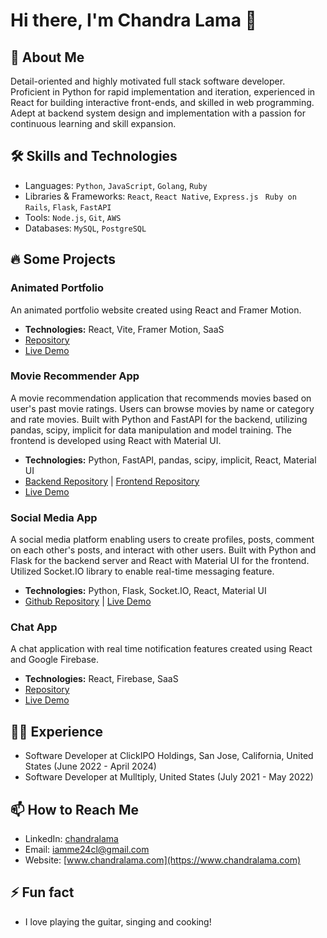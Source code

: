 # Hi there, I'm Chandra Lama 👋

## 🚀 About Me
Detail-oriented and highly motivated full stack software developer. Proficient in Python for rapid implementation and iteration, experienced in React for building interactive front-ends, and skilled in web programming. Adept at backend system design and implementation with a passion for continuous learning and skill expansion.

## 🛠 Skills and Technologies
- Languages: `Python`, `JavaScript`, `Golang`, `Ruby`
- Libraries & Frameworks: `React`, `React Native`, `Express.js ` `Ruby on Rails`, `Flask`, `FastAPI`
- Tools: `Node.js`, `Git`, `AWS`
- Databases: `MySQL`, `PostgreSQL`

## 🔥 Some Projects

### Animated Portfolio
An animated portfolio website created using React and Framer Motion.  
- **Technologies:** React, Vite, Framer Motion, SaaS
- [Repository](https://github.com/iamme24cl/portfolio)
- [Live Demo](https://portfolio-3fk.pages.dev)

### Movie Recommender App
A movie recommendation application that recommends movies based on user's past movie ratings. Users can browse movies by name or category and rate movies. Built with Python and FastAPI for the backend, utilizing pandas, scipy, implicit for data manipulation and model training. The frontend is developed using React with Material UI.  
- **Technologies:** Python, FastAPI, pandas, scipy, implicit, React, Material UI  
- [Backend Repository](https://github.com/iamme24cl/movie_land) | [Frontend Repository](https://github.com/iamme24cl/movie-land-app)
- [Live Demo](https://movie-land-app.pages.dev)

### Social Media App
A social media platform enabling users to create profiles, posts, comment on each other's posts, and interact with other users. Built with Python and Flask for the backend server and React with Material UI for the frontend. Utilized Socket.IO library to enable real-time messaging feature.
- **Technologies:** Python, Flask, Socket.IO, React, Material UI  
- [Github Repository](https://github.com/iamme24cl/smedia-app) | [Live Demo](https://smedia-app.pages.dev/)

### Chat App
A chat application with real time notification features created using React and Google Firebase.
- **Technologies:** React, Firebase, SaaS 
- [Repository](https://github.com/iamme24cl/chatapp)
- [Live Demo](https://chatapp-b7p.pages.dev)

## 👨‍💻 Experience
- Software Developer at ClickIPO Holdings, San Jose, California, United States (June 2022 - April 2024)
- Software Developer at Mulltiply, United States (July 2021 - May 2022)

## 📫 How to Reach Me
- LinkedIn: [chandralama](https://linkedin.com/in/chandralama)
- Email: [iamme24cl@gmail.com](mailto:iamme24cl@gmail.com)
- Website: [www.chandralama.com](https://www.chandralama.com) 

## ⚡ Fun fact
- I love playing the guitar, singing and cooking!
